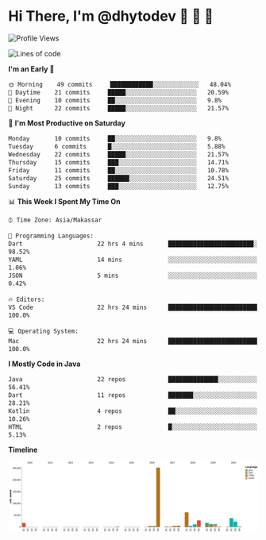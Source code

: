 # Hi There, I'm @dhytodev 👋 👋 👋

<!--
**DhytoDev/dhytodev** is a ✨ _special_ ✨ repository because its `README.md` (this file) appears on your GitHub profile.

Here are some ideas to get you started:

- 🔭 I’m currently working on ...
- 🌱 I’m currently learning ...
- 👯 I’m looking to collaborate on ...
- 🤔 I’m looking for help with ...
- 💬 Ask me about ...
- 📫 How to reach me: ...
- 😄 Pronouns: ...
- ⚡ Fun fact: ...
-->

<!--START_SECTION:waka-->
![Profile Views](http://img.shields.io/badge/Profile%20Views-25-blue)

![Lines of code](https://img.shields.io/badge/From%20Hello%20World%20I%27ve%20Written-91532%20lines%20of%20code-blue)

**I'm an Early 🐤** 

```text
🌞 Morning    49 commits     ████████████░░░░░░░░░░░░░   48.04% 
🌆 Daytime    21 commits     █████░░░░░░░░░░░░░░░░░░░░   20.59% 
🌃 Evening    10 commits     ██░░░░░░░░░░░░░░░░░░░░░░░   9.8% 
🌙 Night      22 commits     █████░░░░░░░░░░░░░░░░░░░░   21.57%

```
📅 **I'm Most Productive on Saturday** 

```text
Monday       10 commits     ██░░░░░░░░░░░░░░░░░░░░░░░   9.8% 
Tuesday      6 commits      █░░░░░░░░░░░░░░░░░░░░░░░░   5.88% 
Wednesday    22 commits     █████░░░░░░░░░░░░░░░░░░░░   21.57% 
Thursday     15 commits     ███░░░░░░░░░░░░░░░░░░░░░░   14.71% 
Friday       11 commits     ██░░░░░░░░░░░░░░░░░░░░░░░   10.78% 
Saturday     25 commits     ██████░░░░░░░░░░░░░░░░░░░   24.51% 
Sunday       13 commits     ███░░░░░░░░░░░░░░░░░░░░░░   12.75%

```


📊 **This Week I Spent My Time On** 

```text
⌚︎ Time Zone: Asia/Makassar

💬 Programming Languages: 
Dart                     22 hrs 4 mins       ████████████████████████░   98.52% 
YAML                     14 mins             ░░░░░░░░░░░░░░░░░░░░░░░░░   1.06% 
JSON                     5 mins              ░░░░░░░░░░░░░░░░░░░░░░░░░   0.42%

🔥 Editors: 
VS Code                  22 hrs 24 mins      █████████████████████████   100.0%

💻 Operating System: 
Mac                      22 hrs 24 mins      █████████████████████████   100.0%

```

**I Mostly Code in Java** 

```text
Java                     22 repos            ██████████████░░░░░░░░░░░   56.41% 
Dart                     11 repos            ███████░░░░░░░░░░░░░░░░░░   28.21% 
Kotlin                   4 repos             ██░░░░░░░░░░░░░░░░░░░░░░░   10.26% 
HTML                     2 repos             █░░░░░░░░░░░░░░░░░░░░░░░░   5.13%

```


**Timeline**

![Chart not found](https://github.com/DhytoDev/DhytoDev/blob/master/charts/bar_graph.png) 


<!--END_SECTION:waka-->
